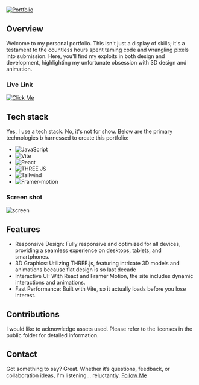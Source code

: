 #
[![Portfolio](https://img.shields.io/badge/Portfolio-LIVE-green?labelColor=black&style=for-the-badge&logo=netlify&link=https://maddeye.netlify.app/)](https://maddeye.netlify.app/)
## Overview  
Welcome to my personal portfolio. This isn't just a display of skills; it's a testament to the countless hours spent taming code and wrangling pixels into submission. Here, you'll find my exploits in both design and development, highlighting my unfortunate obsession with 3D design and animation.
### Live Link
[![Click Me](https://img.shields.io/badge/Click%20Me-black?style=for-the-badge&logo=netlify&link=https://maddeye.netlify.app/)](https://maddeye.netlify.app/)

## Tech stack
Yes, I use a tech stack. No, it's not for show. Below are the primary technologies b harnessed to create this portfolio:
- ![JavaScript](https://img.shields.io/badge/JavaScript-black?style=for-the-badge&logo=Javascript)
- ![Vite](https://img.shields.io/badge/Vite-black?style=for-the-badge&logo=vite)
- ![React](https://img.shields.io/badge/React-black?style=for-the-badge&logo=react)
- ![THREE JS](https://img.shields.io/badge/THREE%20JS-black?style=for-the-badge&logo=threedotjs)
- ![Tailwind](https://img.shields.io/badge/Tailwind-black?style=for-the-badge&logo=tailwind-css)
- ![Framer-motion](https://img.shields.io/badge/Framer--motion-black?style=for-the-badge&logo=framer)

### Screen shot
![screen](https://i.imgur.com/mEL0Dnw.png)
## Features 
- Responsive Design: Fully responsive and optimized for all devices, providing a seamless experience on desktops, tablets, and smartphones.
- 3D Graphics: Utilizing THREE.js, featuring intricate 3D models and animations because flat design is so last decade
- Interactive UI: With React and Framer Motion, the site includes dynamic interactions and animations.
- Fast Performance: Built with Vite, so it actually loads before you lose interest.
## Contributions
I would like to acknowledge assets used. Please refer to the licenses in the public folder for detailed information.

## Contact
Got something to say? Great. Whether it’s questions, feedback, or collaboration ideas, I'm listening... reluctantly.
 [Follow Me](https://maddeye.netlify.app/#contact)